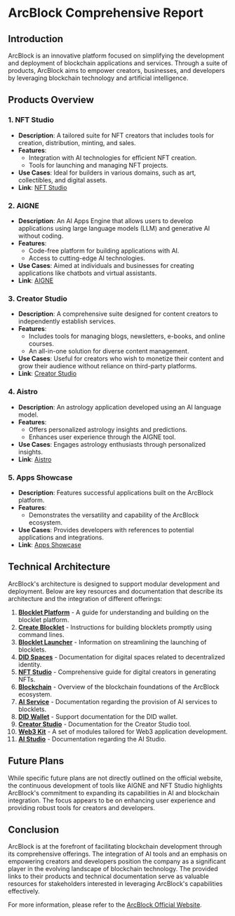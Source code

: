 # ArcBlock Comprehensive Report

## Introduction

ArcBlock is an innovative platform focused on simplifying the development and deployment of blockchain applications and services. Through a suite of products, ArcBlock aims to empower creators, businesses, and developers by leveraging blockchain technology and artificial intelligence.

## Products Overview

### 1. **NFT Studio**

* **Description**: A tailored suite for NFT creators that includes tools for creation, distribution, minting, and sales.
* **Features**:
  * Integration with AI technologies for efficient NFT creation.
  * Tools for launching and managing NFT projects.
* **Use Cases**: Ideal for builders in various domains, such as art, collectibles, and digital assets.
* **Link**: [NFT Studio](https://www.arcblock.io/content/collections/en/nft-studio)

### 2. **AIGNE**

* **Description**: An AI Apps Engine that allows users to develop applications using large language models (LLM) and generative AI without coding.
* **Features**:
  * Code-free platform for building applications with AI.
  * Access to cutting-edge AI technologies.
* **Use Cases**: Aimed at individuals and businesses for creating applications like chatbots and virtual assistants.
* **Link**: [AIGNE](https://www.arcblock.io/content/collections/en/aigne)

### 3. **Creator Studio**

* **Description**: A comprehensive suite designed for content creators to independently establish services.
* **Features**:
  * Includes tools for managing blogs, newsletters, e-books, and online courses.
  * An all-in-one solution for diverse content management.
* **Use Cases**: Useful for creators who wish to monetize their content and grow their audience without reliance on third-party platforms.
* **Link**: [Creator Studio](https://www.arcblock.io/content/collections/en/creator-studio)

### 4. **Aistro**

* **Description**: An astrology application developed using an AI language model.
* **Features**:
  * Offers personalized astrology insights and predictions.
  * Enhances user experience through the AIGNE tool.
* **Use Cases**: Engages astrology enthusiasts through personalized insights.
* **Link**: [Aistro](https://www.arcblock.io/content/collections/en/aistro)

### 5. **Apps Showcase**

* **Description**: Features successful applications built on the ArcBlock platform.
* **Features**:
  * Demonstrates the versatility and capability of the ArcBlock ecosystem.
* **Use Cases**: Provides developers with references to potential applications and integrations.
* **Link**: [Apps Showcase](https://www.arcblock.io/content/collections/en/app-showcase)

## Technical Architecture

ArcBlock's architecture is designed to support modular development and deployment. Below are key resources and documentation that describe its architecture and the integration of different offerings:

1. **[Blocklet Platform](https://www.arcblock.io/docs/blocklet-developer/en/getting-started)** - A guide for understanding and building on the blocklet platform.
2. **[Create Blocklet](https://www.arcblock.io/docs/createblocklet/en/quick-start)** - Instructions for building blocklets promptly using command lines.
3. **[Blocklet Launcher](https://www.arcblock.io/docs/launcher/en/launcher-welcome)** - Information on streamlining the launching of blocklets.
4. **[DID Spaces](https://www.arcblock.io/docs/did-spaces/en/did-spaces-getting-started)** - Documentation for digital spaces related to decentralized identity.
5. **[NFT Studio](https://www.arcblock.io/docs/nftstudio/en/nftstudio-getting-started)** - Comprehensive guide for digital creators in generating NFTs.
6. **[Blockchain](https://www.arcblock.io/docs/blockchain/en/blockchain-getting-started)** - Overview of the blockchain foundations of the ArcBlock ecosystem.
7. **[AI Service](https://www.arcblock.io/docs/ai-service/en/ai-service-introduction)** - Documentation regarding the provision of AI services to blocklets.
8. **[DID Wallet](https://www.arcblock.io/docs/did-wallet/en/get-started)** - Support documentation for the DID wallet.
9. **[Creator Studio](https://www.arcblock.io/docs/creator-studio/en/creator-studio-getting-started)** - Documentation for the Creator Studio tool.
10. **[Web3 Kit](https://www.arcblock.io/docs/web3-kit/en/web3-kit-getting-started)** - A set of modules tailored for Web3 application development.
11. **[AI Studio](https://www.arcblock.io/docs/ai-studio/en/ai-studio)** - Documentation regarding the AI Studio.

## Future Plans

While specific future plans are not directly outlined on the official website, the continuous development of tools like AIGNE and NFT Studio highlights ArcBlock's commitment to expanding its capabilities in AI and blockchain integration. The focus appears to be on enhancing user experience and providing robust tools for creators and developers.

## Conclusion

ArcBlock is at the forefront of facilitating blockchain development through its comprehensive offerings. The integration of AI tools and an emphasis on empowering creators and developers position the company as a significant player in the evolving landscape of blockchain technology. The provided links to their products and technical documentation serve as valuable resources for stakeholders interested in leveraging ArcBlock's capabilities effectively.

For more information, please refer to the [ArcBlock Official Website](https://www.arcblock.io).
